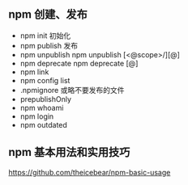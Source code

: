 ## npm 创建、发布

* npm init 初始化
* npm publish 发布
* npm unpublish
  npm unpublish [<@scope>/]<pkg>[@<version>]
* npm deprecate
  npm deprecate <pkg>[@<version>] <message>
* npm link
* npm config list
* .npmignore 或略不要发布的文件
* prepublishOnly
* npm whoami
* npm login
* npm outdated


## npm 基本用法和实用技巧
https://github.com/theicebear/npm-basic-usage
